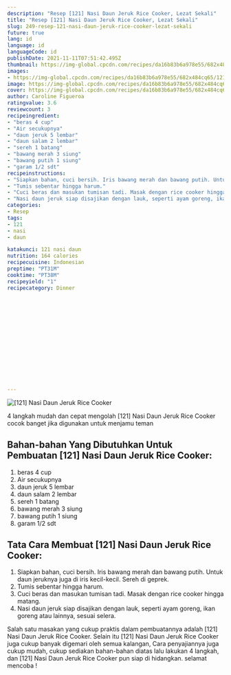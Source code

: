 ```yaml
---
description: "Resep [121] Nasi Daun Jeruk Rice Cooker, Lezat Sekali"
title: "Resep [121] Nasi Daun Jeruk Rice Cooker, Lezat Sekali"
slug: 249-resep-121-nasi-daun-jeruk-rice-cooker-lezat-sekali
future: true
lang: id
language: id
languageCode: id
publishDate: 2021-11-11T07:51:42.495Z 
thumbnail: https://img-global.cpcdn.com/recipes/da16b83b6a978e55/682x484cq65/121-nasi-daun-jeruk-rice-cooker-foto-resep-utama.png
images:
- https://img-global.cpcdn.com/recipes/da16b83b6a978e55/682x484cq65/121-nasi-daun-jeruk-rice-cooker-foto-resep-utama.png
image: https://img-global.cpcdn.com/recipes/da16b83b6a978e55/682x484cq65/121-nasi-daun-jeruk-rice-cooker-foto-resep-utama.png
cover: https://img-global.cpcdn.com/recipes/da16b83b6a978e55/682x484cq65/121-nasi-daun-jeruk-rice-cooker-foto-resep-utama.png
author: Caroline Figueroa
ratingvalue: 3.6
reviewcount: 3
recipeingredient:
- "beras 4 cup"
- "Air secukupnya"
- "daun jeruk 5 lembar"
- "daun salam 2 lembar"
- "sereh 1 batang"
- "bawang merah 3 siung"
- "bawang putih 1 siung"
- "garam 1/2 sdt"
recipeinstructions:
- "Siapkan bahan, cuci bersih. Iris bawang merah dan bawang putih. Untuk daun jeruknya juga di iris kecil-kecil. Sereh di geprek."
- "Tumis sebentar hingga harum."
- "Cuci beras dan masukan tumisan tadi. Masak dengan rice cooker hingga matang."
- "Nasi daun jeruk siap disajikan dengan lauk, seperti ayam goreng, ikan goreng atau lainnya, sesuai selera."
categories:
- Resep
tags:
- 121
- nasi
- daun

katakunci: 121 nasi daun 
nutrition: 164 calories
recipecuisine: Indonesian
preptime: "PT31M"
cooktime: "PT38M"
recipeyield: "1"
recipecategory: Dinner


     
    
    
    
    
    
    
    
    
    
    
      
    
---
```



![[121] Nasi Daun Jeruk Rice Cooker](https://img-global.cpcdn.com/recipes/da16b83b6a978e55/682x484cq65/121-nasi-daun-jeruk-rice-cooker-foto-resep-utama.png)

4 langkah mudah dan cepat mengolah  [121] Nasi Daun Jeruk Rice Cooker cocok banget jika digunakan untuk menjamu teman

<!--inarticleads1-->

## Bahan-bahan Yang Dibutuhkan Untuk Pembuatan [121] Nasi Daun Jeruk Rice Cooker:

1. beras 4 cup
1. Air secukupnya
1. daun jeruk 5 lembar
1. daun salam 2 lembar
1. sereh 1 batang
1. bawang merah 3 siung
1. bawang putih 1 siung
1. garam 1/2 sdt



<!--inarticleads2-->

## Tata Cara Membuat [121] Nasi Daun Jeruk Rice Cooker:

1. Siapkan bahan, cuci bersih. Iris bawang merah dan bawang putih. Untuk daun jeruknya juga di iris kecil-kecil. Sereh di geprek.
1. Tumis sebentar hingga harum.
1. Cuci beras dan masukan tumisan tadi. Masak dengan rice cooker hingga matang.
1. Nasi daun jeruk siap disajikan dengan lauk, seperti ayam goreng, ikan goreng atau lainnya, sesuai selera.




Salah satu masakan yang cukup praktis dalam pembuatannya adalah  [121] Nasi Daun Jeruk Rice Cooker. Selain itu  [121] Nasi Daun Jeruk Rice Cooker  juga cukup banyak digemari oleh semua kalangan, Cara penyajiannya juga cukup mudah, cukup sediakan bahan-bahan diatas lalu lakukan 4 langkah, dan  [121] Nasi Daun Jeruk Rice Cooker  pun siap di hidangkan. selamat mencoba !
